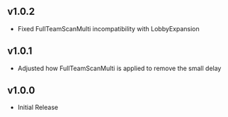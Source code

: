 ## v1.0.2

- Fixed FullTeamScanMulti incompatibility with LobbyExpansion

## v1.0.1

- Adjusted how FullTeamScanMulti is applied to remove the small delay

## v1.0.0

- Initial Release